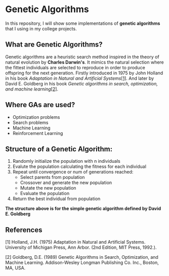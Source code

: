 # Genetic Algorithms
In this repository, I will show some implementations of **genetic algorithms** that I using in my college projects.
## What are Genetic Algorithms?
Genetic algorithms are a heuristic search method inspired in the theory of natural evolution by **Charles Darwin's**. It mimics the natural selection where the fittest individuals are selected to reproduce in order to produce offspring for the next generation.
Firstly introduced in 1975 by John Holland in his book *Adaptation in Natural and Artificial Systems*[[1]](#1). And later by David E. Goldberg in his book *Genetic algorithms in search, optimization, and machine learning*[[2]](#2).
## Where GAs are used?
  * Optimization problems
  * Search problems
  * Machine Learning
  * Reinforcement Learning
  
## Structure of a Genetic Algorithm:
  1. Randomly initialize the population with n individuals
  2. Evalute the population calculating the fitness for each individual
  3. Repeat until convergence or num of generations reached:
     - Select parents from population
     - Crossover and generate the new population
     - Mutate the new population
     - Evaluate the population
  4. Return the best individual from population
  
  **The structure above is for the simple genetic algorithm defined by David E. Goldberg**
  
## References
<a id="1">[1]</a> Holland, J.H. (1975) Adaptation in Natural and Artificial Systems. University of Michigan Press, Ann Arbor. (2nd Edition, MIT Press, 1992.).

<a id="2">[2]</a> Goldberg, D.E. (1989) Genetic Algorithms in Search, Optimization, and Machine Learning. Addison-Wesley Longman Publishing Co. Inc., Boston, MA, USA.
